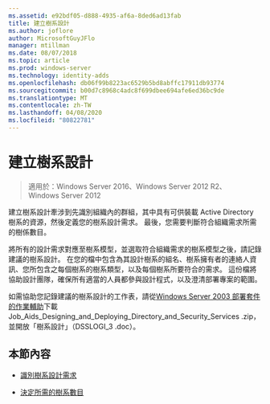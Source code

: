 ```yaml
---
ms.assetid: e92bdf05-d888-4935-af6a-8ded6ad13fab
title: 建立樹系設計
ms.author: joflore
author: MicrosoftGuyJFlo
manager: mtillman
ms.date: 08/07/2018
ms.topic: article
ms.prod: windows-server
ms.technology: identity-adds
ms.openlocfilehash: db06f99b8223ac6529b5bd8abffc17911db93774
ms.sourcegitcommit: b00d7c8968c4adc8f699dbee694afe6ed36bc9de
ms.translationtype: MT
ms.contentlocale: zh-TW
ms.lasthandoff: 04/08/2020
ms.locfileid: "80822781"
---
```

# <a name="creating-a-forest-design"></a>建立樹系設計

>適用於：Windows Server 2016、Windows Server 2012 R2、Windows Server 2012

建立樹系設計牽涉到先識別組織內的群組，其中具有可供裝載 Active Directory 樹系的資源，然後定義您的樹系設計需求。 最後，您需要判斷符合組織需求所需的樹係數目。  
  
將所有的設計需求對應至樹系模型，並選取符合組織需求的樹系模型之後，請記錄建議的樹系設計。 在您的檔中包含為其設計樹系的組名、樹系擁有者的連絡人資訊、您所包含之每個樹系的樹系類型，以及每個樹系所要符合的需求。 這份檔將協助設計團隊，確保所有適當的人員都參與設計程式，以及澄清部署專案的範圍。  
  
如需協助您記錄建議的樹系設計的工作表，請從[Windows Server 2003 部署套件的作業輔助](https://go.microsoft.com/fwlink/?LinkID=102558)下載 Job_Aids_Designing_and_Deploying_Directory_and_Security_Services .zip，並開放「樹系設計」（DSSLOGI_3 .doc）。  
  
## <a name="in-this-section"></a>本節內容  
  
- [識別樹系設計需求](../../ad-ds/plan/Identifying-Forest-Design-Requirements.md)  
  
- [決定所需的樹系數目](../../ad-ds/plan/Determining-the-Number-of-Forests-Required.md)  
